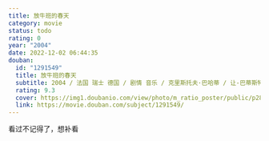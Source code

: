 ```yaml
---
title: 放牛班的春天
category: movie
status: todo
rating: 0
year: "2004"
date: 2022-12-02 06:44:35
douban:
  id: "1291549"
  title: 放牛班的春天
  subtitle: 2004 / 法国 瑞士 德国 / 剧情 音乐 / 克里斯托夫·巴哈蒂 / 让-巴蒂斯特·莫尼耶 热拉尔·朱尼奥
  rating: 9.3
  cover: https://img1.doubanio.com/view/photo/m_ratio_poster/public/p2884280708.jpg
  link: https://movie.douban.com/subject/1291549/
---
```


看过不记得了，想补看